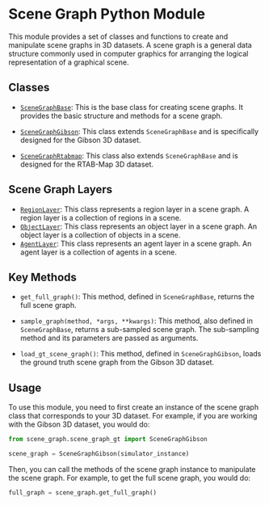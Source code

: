 # Scene Graph Python Module

This module provides a set of classes and functions to create and manipulate scene graphs in 3D datasets. A scene graph is a general data structure commonly used in computer graphics for arranging the logical representation of a graphical scene.

## Classes

- [`SceneGraphBase`](./scene_graph_base.py): This is the base class for creating scene graphs. It provides the basic structure and methods for a scene graph.

- [`SceneGraphGibson`](./scene_graph_gt.py): This class extends `SceneGraphBase` and is specifically designed for the Gibson 3D dataset.

- [`SceneGraphRtabmap`](scene_graph_sempcl.py): This class also extends `SceneGraphBase` and is designed for the RTAB-Map 3D dataset.

## Scene Graph Layers
- [`RegionLayer`](./region_layer.py): This class represents a region layer in a scene graph. A region layer is a collection of regions in a scene.
- [`ObjectLayer`](./object_layer.py): This class represents an object layer in a scene graph. An object layer is a collection of objects in a scene.
- [`AgentLayer`](./agent_layer.py): This class represents an agent layer in a scene graph. An agent layer is a collection of agents in a scene.

## Key Methods

- `get_full_graph()`: This method, defined in `SceneGraphBase`, returns the full scene graph.

- `sample_graph(method, *args, **kwargs)`: This method, also defined in `SceneGraphBase`, returns a sub-sampled scene graph. The sub-sampling method and its parameters are passed as arguments.

- `load_gt_scene_graph()`: This method, defined in `SceneGraphGibson`, loads the ground truth scene graph from the Gibson 3D dataset.

## Usage

To use this module, you need to first create an instance of the scene graph class that corresponds to your 3D dataset. For example, if you are working with the Gibson 3D dataset, you would do:

```python
from scene_graph.scene_graph_gt import SceneGraphGibson

scene_graph = SceneGraphGibson(simulator_instance)
```

Then, you can call the methods of the scene graph instance to manipulate the scene graph. For example, to get the full scene graph, you would do:

```python
full_graph = scene_graph.get_full_graph()
```